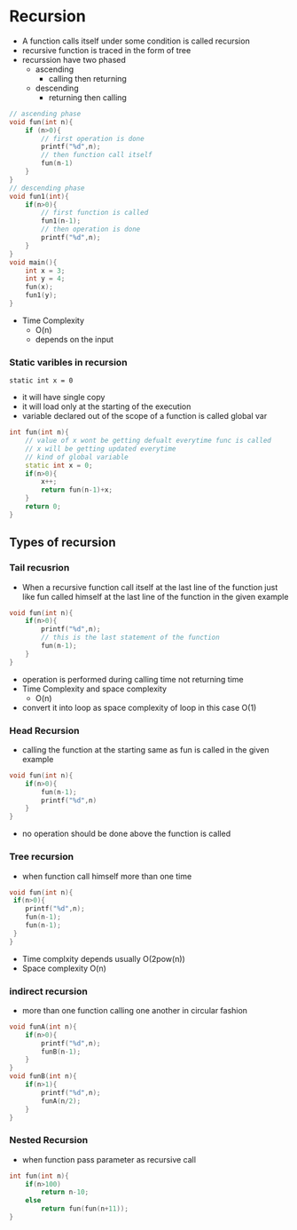 # Recursion
- A function calls itself under some condition is called recursion
- recursive function is traced in the form of tree
- recurssion have two phased
    - ascending
        - calling then returning
    - descending
        - returning then calling
```cpp
// ascending phase
void fun(int n){
    if (n>0){
        // first operation is done 
        printf("%d",n);
        // then function call itself
        fun(n-1)
    }
}
// descending phase
void fun1(int){
    if(n>0){
        // first function is called 
        fun1(n-1);
        // then operation is done
        printf("%d",n);
    }
}
void main(){
    int x = 3;
    int y = 4;
    fun(x);
    fun1(y);
}
```
- Time Complexity
    - O(n)
    - depends on the input
### Static varibles in recursion
```static int x = 0```
- it will have single copy
- it will load only at the starting of the execution
- variable declared out of the scope of a function is called global var
```cpp
int fun(int n){
    // value of x wont be getting defualt everytime func is called 
    // x will be getting updated everytime
    // kind of global variable
    static int x = 0;
    if(n>0){
        x++;
        return fun(n-1)+x;
    }
    return 0;
}
```
## Types of recursion
### Tail recusrion
- When a recursive function call itself at the last line of the function just like fun called himself at the last line of the function in the given example
```cpp
void fun(int n){
    if(n>0){
        printf("%d",n);
        // this is the last statement of the function
        fun(n-1);
    }
}
```
- operation is performed during calling time not returning time
- Time Complexity and space complexity
    - O(n)
- convert it into loop as space complexity of loop in this case O(1)
### Head Recursion
- calling the function at the starting same as fun is called in the given example
```cpp
void fun(int n){
    if(n>0){
        fun(n-1);
        printf("%d",n)
    }
}
```
- no operation should be done above the function is called
### Tree recursion
- when function call himself more than one time 
```cpp
void fun(int n){
 if(n>0){
    printf("%d",n);
    fun(n-1);
    fun(n-1);
 }
}
```
- Time complxity depends usually O(2pow(n))
- Space complexity O(n)
### indirect recursion
- more than one function calling one another in circular fashion
```cpp
void funA(int n){
    if(n>0){
        printf("%d",n);
        funB(n-1);
    }
}
void funB(int n){
    if(n>1){
        printf("%d",n);
        funA(n/2);
    }
}
```
### Nested Recursion 
- when function pass parameter as recursive call
```cpp
int fun(int n){
    if(n>100)
        return n-10;
    else
        return fun(fun(n+11));
}
````